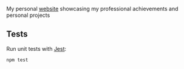 My personal [website](https://dbranham20.github.io/) showcasing my professional achievements and personal projects

## Tests

Run unit tests with [Jest](https://jestjs.io/):

```
npm test
```
